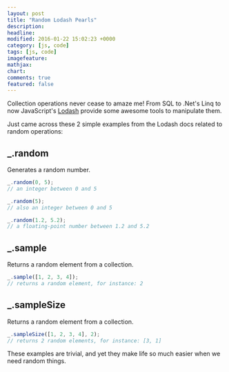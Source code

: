 ```yaml
---
layout: post
title: "Random Lodash Pearls"
description:
headline:
modified: 2016-01-22 15:02:23 +0000
category: [js, code]
tags: [js, code]
imagefeature:
mathjax:
chart:
comments: true
featured: false
---
```


Collection operations never cease to amaze me! From SQL to .Net's Linq to now JavaScript's [Lodash](https://lodash.com/) provide some awesome tools to manipulate them.

Just came across these 2 simple examples from the Lodash docs related to random operations:

## _.random

Generates a random number.

```js
_.random(0, 5);
// an integer between 0 and 5

_.random(5);
// also an integer between 0 and 5

_.random(1.2, 5.2);
// a floating-point number between 1.2 and 5.2
```

## _.sample

Returns a random element from a collection.

```js
_.sample([1, 2, 3, 4]);
// returns a random element, for instance: 2
```

## _.sampleSize

Returns a random element from a collection.

```js
_.sampleSize([1, 2, 3, 4], 2);
// returns 2 random elements, for instance: [3, 1]
```

These examples are trivial, and yet they make life so much easier when we need random things.
